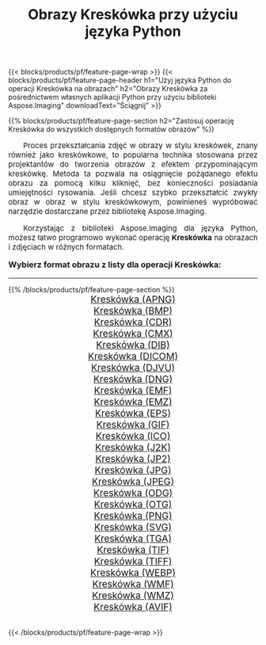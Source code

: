 ﻿---
title: Obrazy Kreskówka przy użyciu języka Python 
weight: 3920
url: /pl/python-net/cartoonify/ 
lang: pl
langdirlevel: 2
locales: zh-hans,ja,it,ru,de,es,fr,nl,id,lt,pl,pt,vi,tr,ko,zh-hant,ar,hi,th,sv,cs,uk,he
description: Stosowanie biblioteki Aspose.Imaging do obrazów i zdjęć Kreskówka przy użyciu własnych aplikacji Python i interfejsów API serwera.
---

{{< blocks/products/pf/feature-page-wrap >}}
{{< blocks/products/pf/feature-page-header h1="Użyj języka Python do operacji Kreskówka na obrazach" h2="Obrazy Kreskówka za pośrednictwem własnych aplikacji Python przy użyciu biblioteki Aspose.Imaging" downloadText="Ściągnij" >}}


{{% blocks/products/pf/feature-page-section  h2="Zastosuj operację Kreskówka do wszystkich dostępnych formatów obrazów" %}}
<p align="justify" style="text-indent:2em;font-size:15px;">
Proces przekształcania zdjęć w obrazy w stylu kreskówek, znany również jako kreskówkowe, to popularna technika stosowana przez projektantów do tworzenia obrazów z efektem przypominającym kreskówkę. Metoda ta pozwala na osiągnięcie pożądanego efektu obrazu za pomocą kilku kliknięć, bez konieczności posiadania umiejętności rysowania. Jeśli chcesz szybko przekształcić zwykły obraz w obraz w stylu kreskówkowym, powinieneś wypróbować narzędzie dostarczane przez bibliotekę Aspose.Imaging.
</p>
<p align="justify" style="text-indent:2em;font-size:15px;">
Korzystając z biblioteki Aspose.Imaging dla języka Python, możesz łatwo programowo wykonać operację <b>Kreskówka</b> na obrazach i zdjęciach w różnych formatach.
</p>
<h3 style="margin-top:16px;">
Wybierz format obrazu z listy dla operacji Kreskówka:
</h3>
<hr/>
{{% /blocks/products/pf/feature-page-section %}}
<div class="container-fluid productfamilypage bg-gray">
    <div class="convertypes bg-gray agp-content section">
        <div class="container">
		<div class="row other-converters" style="gap: 10px;font-size: 19px;text-align:center;">
		    <div class='col-md-3 other-converter remove-lp remove-rp'><a href="/imaging/pl/python-net/cartoonify/apng/" style="padding:15px;">Kreskówka (APNG)</a></div><div class='col-md-3 other-converter remove-lp remove-rp'><a href="/imaging/pl/python-net/cartoonify/bmp/" style="padding:15px;">Kreskówka (BMP)</a></div><div class='col-md-3 other-converter remove-lp remove-rp'><a href="/imaging/pl/python-net/cartoonify/cdr/" style="padding:15px;">Kreskówka (CDR)</a></div><div class='col-md-3 other-converter remove-lp remove-rp'><a href="/imaging/pl/python-net/cartoonify/cmx/" style="padding:15px;">Kreskówka (CMX)</a></div><div class='col-md-3 other-converter remove-lp remove-rp'><a href="/imaging/pl/python-net/cartoonify/dib/" style="padding:15px;">Kreskówka (DIB)</a></div><div class='col-md-3 other-converter remove-lp remove-rp'><a href="/imaging/pl/python-net/cartoonify/dicom/" style="padding:15px;">Kreskówka (DICOM)</a></div><div class='col-md-3 other-converter remove-lp remove-rp'><a href="/imaging/pl/python-net/cartoonify/djvu/" style="padding:15px;">Kreskówka (DJVU)</a></div><div class='col-md-3 other-converter remove-lp remove-rp'><a href="/imaging/pl/python-net/cartoonify/dng/" style="padding:15px;">Kreskówka (DNG)</a></div><div class='col-md-3 other-converter remove-lp remove-rp'><a href="/imaging/pl/python-net/cartoonify/emf/" style="padding:15px;">Kreskówka (EMF)</a></div><div class='col-md-3 other-converter remove-lp remove-rp'><a href="/imaging/pl/python-net/cartoonify/emz/" style="padding:15px;">Kreskówka (EMZ)</a></div><div class='col-md-3 other-converter remove-lp remove-rp'><a href="/imaging/pl/python-net/cartoonify/eps/" style="padding:15px;">Kreskówka (EPS)</a></div><div class='col-md-3 other-converter remove-lp remove-rp'><a href="/imaging/pl/python-net/cartoonify/gif/" style="padding:15px;">Kreskówka (GIF)</a></div><div class='col-md-3 other-converter remove-lp remove-rp'><a href="/imaging/pl/python-net/cartoonify/ico/" style="padding:15px;">Kreskówka (ICO)</a></div><div class='col-md-3 other-converter remove-lp remove-rp'><a href="/imaging/pl/python-net/cartoonify/j2k/" style="padding:15px;">Kreskówka (J2K)</a></div><div class='col-md-3 other-converter remove-lp remove-rp'><a href="/imaging/pl/python-net/cartoonify/jp2/" style="padding:15px;">Kreskówka (JP2)</a></div><div class='col-md-3 other-converter remove-lp remove-rp'><a href="/imaging/pl/python-net/cartoonify/jpg/" style="padding:15px;">Kreskówka (JPG)</a></div><div class='col-md-3 other-converter remove-lp remove-rp'><a href="/imaging/pl/python-net/cartoonify/jpeg/" style="padding:15px;">Kreskówka (JPEG)</a></div><div class='col-md-3 other-converter remove-lp remove-rp'><a href="/imaging/pl/python-net/cartoonify/odg/" style="padding:15px;">Kreskówka (ODG)</a></div><div class='col-md-3 other-converter remove-lp remove-rp'><a href="/imaging/pl/python-net/cartoonify/otg/" style="padding:15px;">Kreskówka (OTG)</a></div><div class='col-md-3 other-converter remove-lp remove-rp'><a href="/imaging/pl/python-net/cartoonify/png/" style="padding:15px;">Kreskówka (PNG)</a></div><div class='col-md-3 other-converter remove-lp remove-rp'><a href="/imaging/pl/python-net/cartoonify/svg/" style="padding:15px;">Kreskówka (SVG)</a></div><div class='col-md-3 other-converter remove-lp remove-rp'><a href="/imaging/pl/python-net/cartoonify/tga/" style="padding:15px;">Kreskówka (TGA)</a></div><div class='col-md-3 other-converter remove-lp remove-rp'><a href="/imaging/pl/python-net/cartoonify/tif/" style="padding:15px;">Kreskówka (TIF)</a></div><div class='col-md-3 other-converter remove-lp remove-rp'><a href="/imaging/pl/python-net/cartoonify/tiff/" style="padding:15px;">Kreskówka (TIFF)</a></div><div class='col-md-3 other-converter remove-lp remove-rp'><a href="/imaging/pl/python-net/cartoonify/webp/" style="padding:15px;">Kreskówka (WEBP)</a></div><div class='col-md-3 other-converter remove-lp remove-rp'><a href="/imaging/pl/python-net/cartoonify/wmf/" style="padding:15px;">Kreskówka (WMF)</a></div><div class='col-md-3 other-converter remove-lp remove-rp'><a href="/imaging/pl/python-net/cartoonify/wmz/" style="padding:15px;">Kreskówka (WMZ)</a></div><div class='col-md-3 other-converter remove-lp remove-rp'><a href="/imaging/pl/python-net/cartoonify/avif/" style="padding:15px;">Kreskówka (AVIF)</a></div>
                </div>
        </div>
    </div>
</div>
<br/>

{{< /blocks/products/pf/feature-page-wrap >}}
